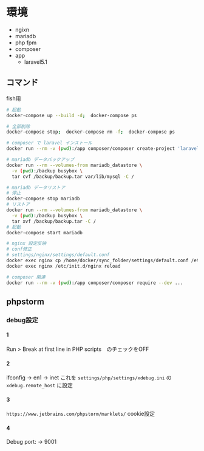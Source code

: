 # 環境

- ngixn
- mariadb
- php fpm
- composer
- app
  - laravel5.1

## コマンド

fish用

```bash
# 起動
docker-compose up --build -d;  docker-compose ps
```

```bash
# 全部削除
docker-compose stop;  docker-compose rm -f;  docker-compose ps
```

```bash
# composer で laravel インストール
docker run --rm -v (pwd):/app composer/composer create-project 'laravel/laravel=5.1.*' study_laravel
```

```bash
# mariadb データバックアップ
docker run --rm --volumes-from mariadb_datastore \
  -v (pwd):/backup busybox \
  tar cvf /backup/backup.tar var/lib/mysql -C /
```

```bash
# mariadb データリストア
# 停止
docker-compose stop mariadb
# リストア
docker run --rm --volumes-from mariadb_datastore \
  -v (pwd):/backup busybox \
  tar xvf /backup/backup.tar -C /
# 起動
docker-compose start mariadb
```

```bash
# nginx 設定反映
# conf修正
# settings/nginx/settings/default.conf
docker exec nginx cp /home/docker/sync_folder/settings/default.conf /etc/nginx/conf.d
docker exec nginx /etc/init.d/nginx reload
```

```bash
# composer 関連
docker run --rm -v (pwd):/app composer/composer require --dev ...
```

## phpstorm

### debug設定

#### 1

Run > Break at first line in PHP scripts　のチェックをOFF

#### 2

ifconfig -> en1 -> inet これを
`settings/php/settings/xdebug.ini` の `xdebug.remote_host` に設定

#### 3

`https://www.jetbrains.com/phpstorm/marklets/` cookie設定

#### 4

Debug port: -> 9001
